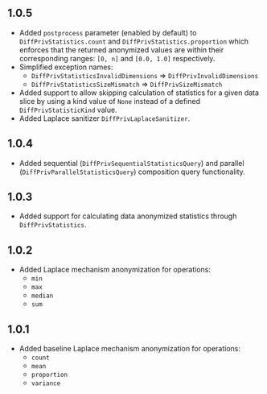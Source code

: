 ## 1.0.5

- Added `postprocess` parameter (enabled by default)  to `DiffPrivStatistics.count` and `DiffPrivStatistics.proportion` which enforces that the returned anonymized values are within their corresponding ranges: `[0, n]` and `[0.0, 1.0]` respectively.
- Simplified exception names:
  - `DiffPrivStatisticsInvalidDimensions` => `DiffPrivInvalidDimensions`
  - `DiffPrivStatisticsSizeMismatch` => `DiffPrivSizeMismatch`
- Added support to allow skipping calculation of statistics for a given data slice by using a kind value of `None` instead of a defined `DiffPrivStatisticKind` value.
- Added Laplace sanitizer `DiffPrivLaplaceSanitizer`.

## 1.0.4

- Added sequential (`DiffPrivSequentialStatisticsQuery`) and parallel (`DiffPrivParallelStatisticsQuery`) composition query functionality.

## 1.0.3

- Added support for calculating data anonymized statistics through `DiffPrivStatistics`.

## 1.0.2

- Added Laplace mechanism anonymization for operations:
  - `min`
  - `max`
  - `median`
  - `sum`

## 1.0.1

- Added baseline Laplace mechanism anonymization for operations:
  - `count`
  - `mean`
  - `proportion`
  - `variance`
